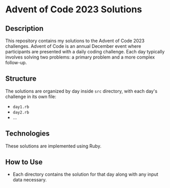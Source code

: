 # Advent of Code 2023 Solutions

## Description
This repository contains my solutions to the Advent of Code 2023 challenges. Advent of Code is an annual December event where participants are presented with a daily coding challenge. Each day typically involves solving two problems: a primary problem and a more complex follow-up.

## Structure
The solutions are organized by day inside `src` directory, with each day's challenge in its own file:
- `day1.rb`
- `day2.rb`
- ...

## Technologies
These solutions are implemented using Ruby.

## How to Use
- Each directory contains the solution for that day along with any input data necessary.

